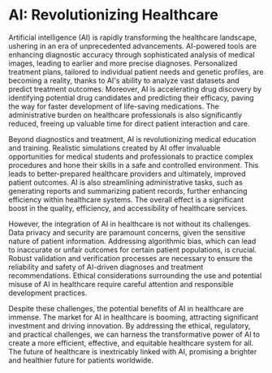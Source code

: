 # AI: Revolutionizing Healthcare

Artificial intelligence (AI) is rapidly transforming the healthcare landscape, ushering in an era of unprecedented advancements.  AI-powered tools are enhancing diagnostic accuracy through sophisticated analysis of medical images, leading to earlier and more precise diagnoses.  Personalized treatment plans, tailored to individual patient needs and genetic profiles, are becoming a reality, thanks to AI's ability to analyze vast datasets and predict treatment outcomes.  Moreover, AI is accelerating drug discovery by identifying potential drug candidates and predicting their efficacy, paving the way for faster development of life-saving medications.  The administrative burden on healthcare professionals is also significantly reduced, freeing up valuable time for direct patient interaction and care.


Beyond diagnostics and treatment, AI is revolutionizing medical education and training.  Realistic simulations created by AI offer invaluable opportunities for medical students and professionals to practice complex procedures and hone their skills in a safe and controlled environment.  This leads to better-prepared healthcare providers and ultimately, improved patient outcomes.  AI is also streamlining administrative tasks, such as generating reports and summarizing patient records, further enhancing efficiency within healthcare systems.  The overall effect is a significant boost in the quality, efficiency, and accessibility of healthcare services.


However, the integration of AI in healthcare is not without its challenges.  Data privacy and security are paramount concerns, given the sensitive nature of patient information.  Addressing algorithmic bias, which can lead to inaccurate or unfair outcomes for certain patient populations, is crucial.  Robust validation and verification processes are necessary to ensure the reliability and safety of AI-driven diagnoses and treatment recommendations.  Ethical considerations surrounding the use and potential misuse of AI in healthcare require careful attention and responsible development practices.


Despite these challenges, the potential benefits of AI in healthcare are immense.  The market for AI in healthcare is booming, attracting significant investment and driving innovation.  By addressing the ethical, regulatory, and practical challenges, we can harness the transformative power of AI to create a more efficient, effective, and equitable healthcare system for all.  The future of healthcare is inextricably linked with AI, promising a brighter and healthier future for patients worldwide.